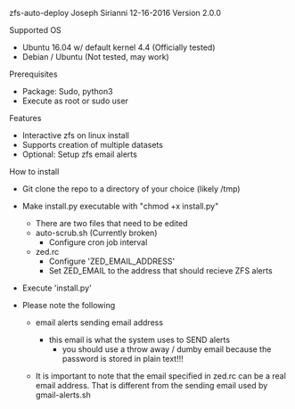 zfs-auto-deploy
Joseph Sirianni
12-16-2016
Version 2.0.0

Supported OS
  - Ubuntu 16.04 w/ default kernel 4.4 (Officially tested)
  - Debian / Ubuntu (Not tested, may work)
  
Prerequisites
  - Package: Sudo, python3
  - Execute as root or sudo user

Features
  - Interactive zfs on linux install
  - Supports creation of multiple datasets
  - Optional: Setup zfs email alerts


How to install
  - Git clone the repo to a directory of your choice (likely /tmp)
  - Make install.py executable with "chmod +x install.py"
    - There are two files that need to be edited
     - auto-scrub.sh (Currently broken)
        - Configure cron job interval
     - zed.rc
        - Configure 'ZED_EMAIL_ADDRESS'
        - Set ZED_EMAIL to the address that should recieve ZFS alerts

  - Execute 'install.py'

  - Please note the following
      - email alerts sending email address
          - this email is what the system uses to SEND alerts
              - you should use a throw away / dumby email because the password is stored in plain text!!!
              
      - It is important to note that the email specified in zed.rc can be a real email address. That is different from the sending email used by gmail-alerts.sh
